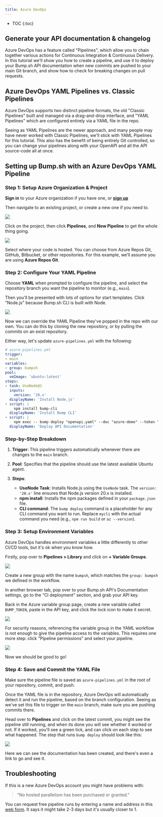 ```yaml
---
title: Azure DevOps
---
```


- TOC
{:toc}

## Generate your API documentation & changelog

Azure DevOps has a feature called "Pipelines", which allow you to chain together various actions for Continuous Integration & Continuous Delivery. In this tutorial we'll show you how to create a pipeline, and use it to deploy your Bump.sh API documentation when new commits are pushed to your main Git branch, and show how to check for breaking changes on pull requests. 

## Azure DevOps YAML Pipelines vs. Classic Pipelines

Azure DevOps supports two distinct pipeline formats, the old "Classic Pipelines" built and managed via a drag-and-drop interface, and "YAML Pipelines" which are configured entirely via a YAML file in the repo.

Seeing as YAML Pipelines are the newer approach, and many people may have never worked with Classic Pipelines, we'll stick with YAML Pipelines for this tutorial. This also has the benefit of being entirely Git controlled, so you can change your pipelines along with your OpenAPI and all the API source-code all at once.

## Setting up Bump.sh with an Azure DevOps YAML Pipeline

### Step 1: Setup Azure Organization & Project

**Sign in** to your Azure organization if you have one, or **[sign up](https://azure.microsoft.com/en-us/free)**

Then navigate to an existing project, or create a new one if you need to.

![](/images/guides/azure-devops/organization-and-project.png)

Click on the project, then click **Pipelines**, and **New Pipeline** to get the whole thing going.

![](/images/guides/azure-devops/new-project-pipeline.png)

Select where your code is hosted. You can choose from Azure Repos Git, GitHub, Bitbucket, or other repositories. For this example, we’ll assume you are using **Azure Repos Git**.

### Step 2: Configure Your YAML Pipeline

Choose **YAML** when prompted to configure the pipeline, and select the repository branch you want the pipeline to monitor (e.g., `main`).

Then you'll be presented with lots of options for start templates. Click "Node.js" because Bump.sh CLI is built with Node.

![](/images/guides/azure-devops/pipeline-templates.png)

Now we can override the YAML Pipeline they've popped in the repo with our own. You can do this by cloning the new repository, or by pulling the commits on an exist repository.

Either way, let's update `azure-pipelines.yml` with the following:


```yaml
# azure-pipelines.yml
trigger:
- main
variables: 
- group: bumpsh
pool:
  vmImage: 'ubuntu-latest'
steps:
- task: UseNode@1
  inputs:
    version: '20.x'
  displayName: 'Install Node.js'
- script: |
    npm install bump-cli
  displayName: 'Install Bump CLI'
- script: |
    npm exec -- bump deploy "openapi.yaml" --doc "azure-demo" --token "$(BUMP_TOKEN)"
  displayName: 'Deploy API Documentation'
```

### **Step-by-Step Breakdown**
1. **Trigger**: This pipeline triggers automatically whenever there are changes to the `main` branch.
   
2. **Pool**: Specifies that the pipeline should use the latest available Ubuntu agent.   
3. **Steps**:
   - **UseNode Task**: Installs Node.js using the `UseNode` task. The `version: '20.x'` line ensures that Node.js version 20.x is installed.
   - **npm install**: Installs the npm packages defined in your `package.json` file.
   - **CLI command**: The `bump deploy` command is a placeholder for any CLI command you want to run. Replace `mycli` with the actual command you need (e.g., `npm run build` or `az --version`).

### Step 3: Setup Environment Variables

Azure DevOps handles environment variables a little differently to other CI/CD tools, but it's ok when you know how.

Firstly, pop over to **Pipelines > Library** and click on **\+ Variable Groups**. 

![](/images/guides/azure-devops/add-variable-group.png)

Create a new group with the name `bumpsh`, which matches the `group: bumpsh` we defined in the workflow.
 
In another browser tab, pop over to your Bump.sh API's Documentation settings, go to the “CI deployment” section, and grab your API key.

Back in the Azure variable group page, create a new variable called `BUMP_TOKEN`, paste in the API key, and click the lock icon to make it secret.

![](/images/guides/azure-devops/bump-variable-group.png)

For security reasons, referencing the variable group in the YAML workflow is not enough to give the pipeline access to the variables. This requires one more step: click "Pipeline permissions" and select your pipeline.

![](/images/guides/azure-devops/pipeline-permissions-variable-group.png)

Now we should be good to go! 

### Step 4: Save and Commit the YAML File

Make sure the pipeline file is saved as `azure-pipelines.yml` in the root of your repository, commit, and push.

Once the YAML file is in the repository, Azure DevOps will automatically detect it and run the pipeline, based on the branch configuration. Seeing as we've set this file to trigger on the `main` branch, make sure you are pushing commits there.

Head over to **Pipelines** and click on the latest commit, you might see the pipeline still running, and when its done you will see whether it worked or not. If it worked, you'll see a green tick, and can click on each step to see what happened. The step that runs `bump deploy` should look like this:

![](/images/guides/azure-devops/first-run.png)

Here we can see the documentation has been created, and there's even a link to go and see it. 

## Troubleshooting 

If this is a new Azure DevOps account you might have problems with: 

> "No hosted parallelism has been purchased or granted."

You can request free pipeline runs by entering a name and address in this [web form](https://aka.ms/azpipelines-parallelism-request). It says it might take 2-3 days but it's usually closer to 1.
